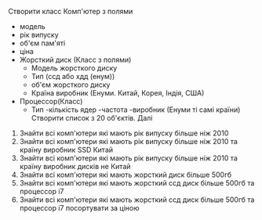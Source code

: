 Створити класс Комп'ютер з полями
- модель
- рік випуску
- об'єм пам'яті
- ціна
- Жорсткий диск (Класс з полями)
    - Модель жорсткого диску
    - Тип (ссд або хдд (енум))
    - об'єм жорсткого диску
    - Країна виробник (Енуми. Китай, Корея, Індія, США)
- Процессор(Класс)
    - Тип
      -кількість ядер
      -частота
      -виробник (Енуми ті самі країни)
      Створити список з 20 об'єктів.
      Далі
1. Знайти всі комп'ютери які мають рік випуску більше ніж 2010
2. Знайти всі комп'ютери які мають рік випуску більше ніж 2010
   та країну виробник SSD Китай
3. Знайти всі комп'ютери які мають рік випуску більше ніж 2010
   та країну виробник дисків не Китай
4. Знайти всі комп'ютери які мають жорсткий диск більше 500гб
5. Знайти всі комп'ютери які мають жорсткий ссд диск більше 500гб та процессор і7
6. Знайти всі комп'ютери які мають жорсткий ссд диск більше 500гб
   та процессор і7 посортувати за ціною